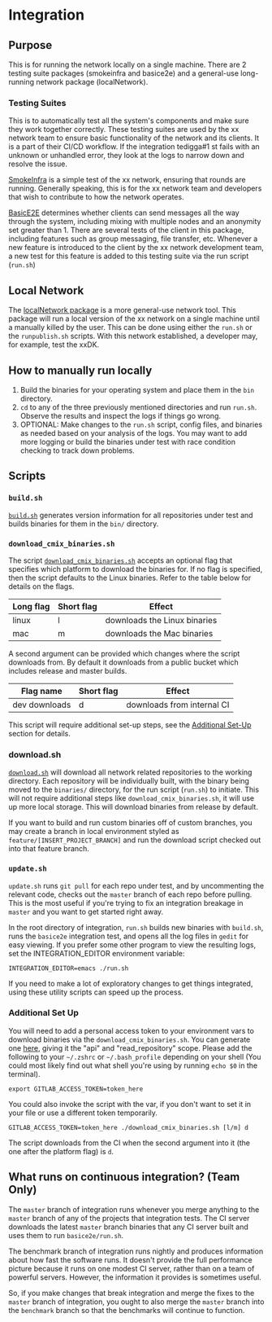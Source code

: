 # Integration

## Purpose
This is for running the network locally on a single machine. 
There are 2 testing suite packages (smokeinfra and basice2e) and a 
general-use long-running network package (localNetwork). 

### Testing Suites
This is to automatically test all the system's components and make sure they
work together correctly. These testing suites are used by the xx network team to ensure basic functionality
of the network and its clients. It is a part of their CI/CD workflow. If the 
integration tedigga#1
st fails with an unknown or unhandled error, they look at the logs
to narrow down and resolve the issue.

[SmokeInfra](./smokeinfra/) is a simple test of the xx network, ensuring that rounds are running. 
Generally speaking, this is for the xx network team and developers that wish to 
contribute to how the network operates.

[BasicE2E](./basice2e) determines whether clients can send messages all the way through the system, including 
mixing with multiple nodes and an anonymity set greater than 1. There are several
tests of the client in this package, including features such as group messaging,
file transfer, etc. Whenever a new feature is introduced to the client by the 
xx network development team, a new test for this feature 
is added to this testing suite via the run script (`run.sh`)

## Local Network

The [localNetwork package](./localNetwork) is a more general-use network tool.
This package will run a local version of the xx network on a single machine until a 
manually killed by the user. This can be done using either the `run.sh`  or the `runpublish.sh` scripts.
With this network established, a developer may,
for example, test the xxDK. 

## How to manually run locally

1. Build the binaries for your operating system and place them in 
the `bin` directory.
2. `cd` to any of the three previously mentioned directories and run `run.sh`. Observe the results and inspect the 
logs if things go wrong.
3. OPTIONAL: Make changes to the `run.sh` script, config files, and binaries as needed
based on your analysis of the logs. You may want to add more logging or build
the binaries under test with race condition checking to track down problems.

## Scripts

### `build.sh`

[`build.sh`](./build.sh) generates version information for all repositories under test and
builds binaries for them in the `bin/` directory.

### `download_cmix_binaries.sh`

The script [`download_cmix_binaries.sh`](./download_cmix_binaries.sh) accepts an optional flag that
specifies which platform to download the binaries for. If no flag is specified,
then the script defaults to the Linux binaries. Refer to the table below for
details on the flags.

|Long flag|Short flag|Effect|
|---|---|---|
|linux|l|downloads the Linux binaries|
|mac|m|downloads the Mac binaries|

A second argument can be provided which changes where the script downloads from.
By default it downloads from a public bucket which includes release and master builds.

|Flag name|Short flag|Effect|
|---|---|---|
|dev downloads|d|downloads from internal CI |

This script will require additional set-up steps, see the [Additional Set-Up](#Additional-Set-Up) section for
details.

### download.sh

[`download.sh`](./download.sh) will download all network related repositories to the working
directory. Each repository will be individually built, with the binary being moved
to the `binaries/` directory, for the run script (`run.sh`) to initiate. This
will not require additional steps like `download_cmix_binaries.sh`, it will use up more
local storage. This will download binaries from release by default.

If you want to build and run custom binaries off of custom branches, you may create a branch in
local environment styled as `feature/[INSERT_PROJECT_BRANCH]` and run the download script
checked out into that feature branch.

### `update.sh`

`update.sh` runs `git pull` for each repo under test, and by uncommenting the
relevant code, checks out the `master` branch of each repo before pulling. This 
is the most useful if you're trying to fix an integration breakage in 
`master` and you want to get started right away.

In the root directory of integration, `run.sh` builds new binaries with
`build.sh`, runs the `basice2e` integration test, and opens all the log files
in `gedit` for easy viewing.  If you prefer some other program to view the
resulting logs, set the INTEGRATION\_EDITOR environment variable:

`INTEGRATION_EDITOR=emacs ./run.sh`

If you need to make a lot of exploratory changes to get things integrated,
using these utility scripts can speed up the process.

### Additional Set Up

You will need to add a personal access token to your environment vars to download binaries via the
`download_cmix_binaries.sh`.  You can generate one [here](https://git.xx.network/-/profile/personal_access_tokens),
giving it the "api" and "read_repository" scope.
Please add the following to your `~/.zshrc` or `~/.bash_profile` depending on your shell
(You could most likely find out what shell you're using by running `echo $0` in the terminal).

```
export GITLAB_ACCESS_TOKEN=token_here
```

You could also invoke the script with the var, if you don't want to set it in your file or use
a different token temporarily.

```
GITLAB_ACCESS_TOKEN=token_here ./download_cmix_binaries.sh [l/m] d
```

The script downloads from the CI when the second argument into it (the one after the platform flag) is `d`.

## What runs on continuous integration? (Team Only)

The `master` branch of integration runs whenever you merge anything to the
`master` branch of any of the projects that integration tests. The CI server
downloads the latest `master` branch binaries that any CI server built and
uses them to run `basice2e/run.sh`.

The benchmark branch of integration runs nightly and produces information about
how fast the software runs. It doesn't provide the full performance picture
because it runs on one modest CI server, rather than on a team of powerful
servers. However, the information it provides is sometimes useful.

So, if you make changes that break integration and merge the fixes to the
`master` branch of integration, you ought to also merge the `master` branch
into the `benchmark` branch so that the benchmarks will continue to function.
